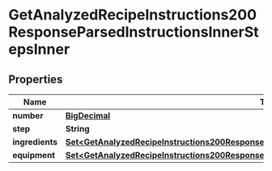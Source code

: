 

# GetAnalyzedRecipeInstructions200ResponseParsedInstructionsInnerStepsInner

## Properties

Name | Type | Description | Notes
------------ | ------------- | ------------- | -------------
**number** | [**BigDecimal**](BigDecimal.md) |  | 
**step** | **String** |  | 
**ingredients** | [**Set&lt;GetAnalyzedRecipeInstructions200ResponseParsedInstructionsInnerStepsInnerIngredientsInner&gt;**](GetAnalyzedRecipeInstructions200ResponseParsedInstructionsInnerStepsInnerIngredientsInner.md) |  |  [optional]
**equipment** | [**Set&lt;GetAnalyzedRecipeInstructions200ResponseParsedInstructionsInnerStepsInnerIngredientsInner&gt;**](GetAnalyzedRecipeInstructions200ResponseParsedInstructionsInnerStepsInnerIngredientsInner.md) |  |  [optional]




